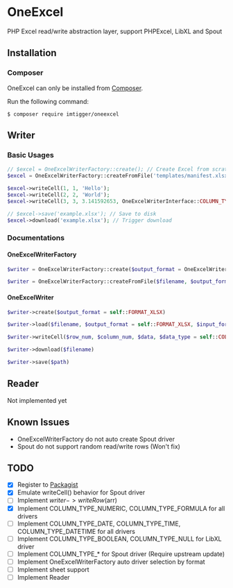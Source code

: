 # OneExcel
PHP Excel read/write abstraction layer, support PHPExcel, LibXL and Spout

## Installation

### Composer

OneExcel can only be installed from [Composer](https://getcomposer.org/).

Run the following command:
```
$ composer require imtigger/oneexcel
```

## Writer

### Basic Usages

```php
// $excel = OneExcelWriterFactory::create(); // Create Excel from scratch
$excel = OneExcelWriterFactory::createFromFile('templates/manifest.xlsx'); // Create Excel from template

$excel->writeCell(1, 1, 'Hello');
$excel->writeCell(2, 2, 'World');
$excel->writeCell(3, 3, 3.141592653, OneExcelWriterInterface::COLUMN_TYPE_NUMERIC);

// $excel->save('example.xlsx'); // Save to disk
$excel->download('example.xlsx'); // Trigger download
```

### Documentations

#### OneExcelWriterFactory

```php
$writer = OneExcelWriterFactory::create($output_format = OneExcelWriterInterface::FORMAT_XLSX)
```

```php
$writer = OneExcelWriterFactory::createFromFile($filename, $output_format = OneExcelWriterInterface::FORMAT_XLSX, $input_format = OneExcelWriterInterface::FORMAT_AUTO)
``` 

#### OneExcelWriter

```php
$writer->create($output_format = self::FORMAT_XLSX)
```

```php
$writer->load($filename, $output_format = self::FORMAT_XLSX, $input_format = self::FORMAT_AUTO)
```

```php
$writer->writeCell($row_num, $column_num, $data, $data_type = self::COLUMN_TYPE_STRING)
```

```php
$writer->download($filename)
```

```php
$writer->save($path)
```


## Reader

Not implemented yet

## Known Issues

- OneExcelWriterFactory do not auto create Spout driver
- Spout do not support random read/write rows (Won't fix)

## TODO

- [x] Register to [Packagist](https://packagist.org/packages/imtigger/oneexcel)
- [x] Emulate writeCell() behavior for Spout driver
- [ ] Implement $writer->writeRow($arr)
- [x] Implement COLUMN_TYPE_NUMERIC, COLUMN_TYPE_FORMULA for all drivers
- [ ] Implement COLUMN_TYPE_DATE, COLUMN_TYPE_TIME, COLUMN_TYPE_DATETIME for all drivers
- [ ] Implement COLUMN_TYPE_BOOLEAN, COLUMN_TYPE_NULL for LibXL driver
- [ ] Implement COLUMN_TYPE_* for Spout driver (Require upstream update)
- [ ] Implement OneExcelWriterFactory auto driver selection by format
- [ ] Implement sheet support
- [ ] Implement Reader
